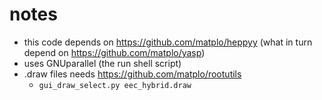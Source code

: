 # notes

- this code depends on https://github.com/matplo/heppyy (what in turn depend on https://github.com/matplo/yasp)
- uses GNUparallel (the run shell script)
- .draw files needs https://github.com/matplo/rootutils
  - `gui_draw_select.py eec_hybrid.draw`